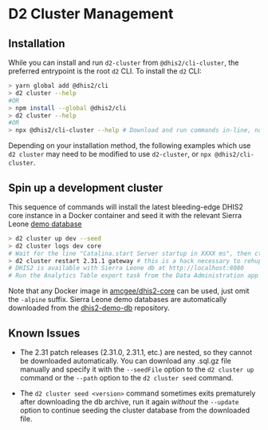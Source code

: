# D2 Cluster Management

## Installation

While you can install and run `d2-cluster` from `@dhis2/cli-cluster`, the preferred entrypoint is the root `d2` CLI. To install the `d2` CLI:

```sh
> yarn global add @dhis2/cli
> d2 cluster --help
#OR
> npm install --global @dhis2/cli
> d2 cluster --help
#OR
> npx @dhis2/cli-cluster --help # Download and run commands in-line, no installation necessary
```

Depending on your installation method, the following examples which use `d2 cluster` may need to be modified to use `d2-cluster`, or `npx @dhis2/cli-cluster`.

## Spin up a development cluster

This sequence of commands will install the latest bleeding-edge DHIS2 core instance in a Docker container and seed it with the relevant Sierra Leone [demo database](https://github.com/dhis2/dhis2-demo-db/)

```sh
> d2 cluster up dev --seed
> d2 cluster logs dev core
# Wait for the line "Catalina.start Server startup in XXXX ms", then ctrl+c / cmd+c to terminate
> d2 cluster restart 2.31.1 gateway # this is a hack necessary to rehup the gateway
# DHIS2 is available with Sierra Leone db at http://localhost:8080
# Run the Analytics Table export task from the Data Administration app
```

Note that any Docker image in [amcgee/dhis2-core](https://cloud.docker.com/u/amcgee/repository/docker/amcgee/dhis2-core) can be used, just omit the `-alpine` suffix. Sierra Leone demo databases are automatically downloaded from the [dhis2-demo-db](https://github.com/dhis2/dhis2-demo-db) repository.

## Known Issues

-   The 2.31 patch releases (2.31.0, 2.31.1, etc.) are nested, so they cannot be downloaded automatically. You can download any .sql.gz file manually and specify it with the `--seedFile` option to the `d2 cluster up` command or the `--path` option to the `d2 cluster seed` command.

-   The `d2 cluster seed <version>` command sometimes exits prematurely after downloading the db archive, run it again _without_ the `--update` option to continue seeding the cluster database from the downloaded file.
